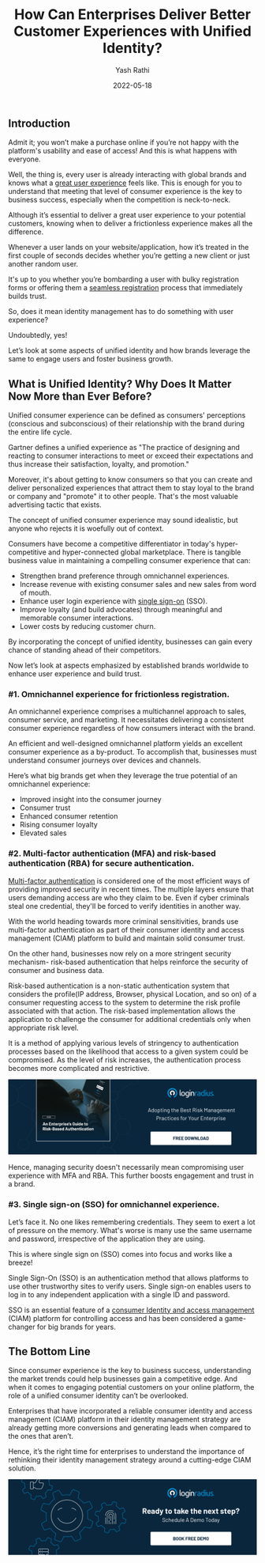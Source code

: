 ﻿---
title: "How Can Enterprises Deliver Better Customer Experiences with Unified Identity?"
date: "2022-05-18"
coverImage: "customer-interactions.jpg"
tags: ["customer experience","sso","identity management","mfa"]
author: "Yash Rathi"
description: "Unified identity can do wonders for a brand if a business leverages its true potential. Let’s uncover some aspects of unified identity and how brands leverage the same to engage users and foster business growth."
metadescription: "Businesses can grow and stand ahead of their competitors with a unified identity strategy. Learn how big brands leverage a unified identity for scaling growth."
metatitle: "How Unified Identity Ensures Great Customer Interactions?"
---

## Introduction

Admit it; you won’t make a purchase online if you’re not happy with the platform's usability and ease of access! And this is what happens with everyone. 

Well, the thing is, every user is already interacting with global brands and knows what a [great user experience](https://www.loginradius.com/blog/growth/4-tips-secure-frictionless-ux/) feels like. This is enough for you to understand that meeting that level of consumer experience is the key to business success, especially when the competition is neck-to-neck. 

Although it’s essential to deliver a great user experience to your potential customers, knowing when to deliver a frictionless experience makes all the difference. 

Whenever a user lands on your website/application, how it’s treated in the first couple of seconds decides whether you’re getting a new client or just another random user. 

It's up to you whether you’re bombarding a user with bulky registration forms or offering them a [seamless registration](https://www.loginradius.com/authentication/) process that immediately builds trust. 

So, does it mean identity management has to do something with user experience? 

Undoubtedly, yes! 

Let’s look at some aspects of unified identity and how brands leverage the same to engage users and foster business growth. 


## What is Unified Identity? Why Does It Matter Now More than Ever Before? 

Unified consumer experience can be defined as consumers' perceptions (conscious and subconscious) of their relationship with the brand during the entire life cycle.

Gartner defines a unified experience as "The practice of designing and reacting to consumer interactions to meet or exceed their expectations and thus increase their satisfaction, loyalty, and promotion."

Moreover, it's about getting to know consumers so that you can create and deliver personalized experiences that attract them to stay loyal to the brand or company and "promote" it to other people. That's the most valuable advertising tactic that exists.

The concept of unified consumer experience may sound idealistic, but anyone who rejects it is woefully out of context. 

Consumers have become a competitive differentiator in today's hyper-competitive and hyper-connected global marketplace. There is tangible business value in maintaining a compelling consumer experience that can:

* Strengthen brand preference through omnichannel experiences.
* Increase revenue with existing consumer sales and new sales from word of mouth.
* Enhance user login experience with [single sign-on](https://www.loginradius.com/single-sign-on/) (SSO).
* Improve loyalty (and build advocates) through meaningful and memorable consumer interactions.
* Lower costs by reducing customer churn.

By incorporating the concept of unified identity, businesses can gain every chance of standing ahead of their competitors. 

Now let’s look at aspects emphasized by established brands worldwide to enhance user experience and build trust. 

### #1. Omnichannel experience for frictionless registration.

An omnichannel experience comprises a multichannel approach to sales, consumer service, and marketing. It necessitates delivering a consistent consumer experience regardless of how consumers interact with the brand.

An efficient and well-designed omnichannel platform yields an excellent consumer experience as a by-product. To accomplish that, businesses must understand consumer journeys over devices and channels.

Here’s what big brands get when they leverage the true potential of an omnichannel experience:

* Improved insight into the consumer journey
* Consumer trust
* Enhanced consumer retention
* Rising consumer loyalty
* Elevated sales

### #2. Multi-factor authentication (MFA) and risk-based authentication (RBA) for secure authentication.

[Multi-factor authentication](https://www.loginradius.com/multi-factor-authentication/) is considered one of the most efficient ways of providing improved security in recent times. The multiple layers ensure that users demanding access are who they claim to be. Even if cyber criminals steal one credential, they'll be forced to verify identities in another way. 

With the world heading towards more criminal sensitivities, brands use multi-factor authentication as part of their consumer identity and access management (CIAM) platform to build and maintain solid consumer trust.

On the other hand, businesses now rely on a more stringent security mechanism- risk-based authentication that helps reinforce the security of consumer and business data.  

Risk-based authentication is a non-static authentication system that considers the profile(IP address, Browser, physical Location, and so on) of a consumer requesting access to the system to determine the risk profile associated with that action. The risk-based implementation allows the application to challenge the consumer for additional credentials only when appropriate risk level. 

It is a method of applying various levels of stringency to authentication processes based on the likelihood that access to a given system could be compromised. As the level of risk increases, the authentication process becomes more complicated and restrictive.

[![GD-to-RBA](GD-to-RBA.png)](https://www.loginradius.com/resource/an-enterprises-guide-to-risk-based-authentication/)

Hence, managing security doesn't necessarily mean compromising user experience with MFA and RBA. This further boosts engagement and trust in a brand. 


### #3. Single sign-on (SSO) for omnichannel experience.

Let’s face it. No one likes remembering credentials. They seem to exert a lot of pressure on the memory. What's worse is many use the same username and password, irrespective of the application they are using.

This is where single sign on (SSO) comes into focus and works like a breeze! 

Single Sign-On (SSO) is an authentication method that allows platforms to use other trustworthy sites to verify users. Single sign-on enables users to log in to any independent application with a single ID and password.

SSO is an essential feature of a [consumer Identity and access management](https://www.loginradius.com/blog/identity/customer-identity-and-access-management/) (CIAM) platform for controlling access and has been considered a game-changer for big brands for years. 


## The Bottom Line

Since consumer experience is the key to business success, understanding the market trends could help businesses gain a competitive edge.  And when it comes to engaging potential customers on your online platform, the role of a unified consumer identity can’t be overlooked. 

Enterprises that have incorporated a reliable consumer identity and access management (CIAM) platform in their identity management strategy are already getting more conversions and generating leads when compared to the ones that aren’t. 

Hence, it’s the right time for enterprises to understand the importance of rethinking their identity management strategy around a cutting-edge CIAM solution. 


[![book-a-demo-loginradius-banner](../../assets/book-a-demo-loginradius.png)](https://www.loginradius.com/book-a-demo/)